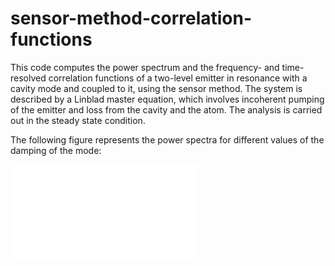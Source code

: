 # sensor-method-correlation-functions

This code computes the power spectrum and the frequency- and time-resolved correlation functions of a two-level emitter in resonance with a cavity mode and coupled to it, using the sensor method. The system is described by a Linblad master equation, which involves incoherent pumping of the emitter and loss from the cavity and the atom. The analysis is carried out in the steady state condition.

The following figure represents the power spectra for different values of the damping of the mode:

![power_spectra](power_spectrum/func_jk/ps_JC.pdf)
